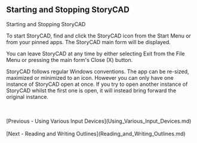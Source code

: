 ## Starting and Stopping StoryCAD ##
Starting and Stopping StoryCAD <br/>

To start StoryCAD, find and click the StoryCAD icon from the Start Menu or from your pinned apps. The StoryCAD main form will be displayed. <br/>

You can leave StoryCAD at any time by either selecting Exit from the File Menu or pressing the main form's Close (X) button.  <br/>

StoryCAD follows regular Windows conventions.  The app can be re-sized, maximized or minimized to an icon. However you can only have one instance of StoryCAD open at once. If you try to open another instance of StoryCAD whilst the first one is open, it will instead bring forward the original instance. <br/>

 <br/>
 <br/>
[Previous - Using Various Input Devices](Using_Various_Input_Devices.md) <br/>
 <br/>
[Next - Reading and Writing Outlines](Reading_and_Writing_Outlines.md) <br/>
 <br/>
